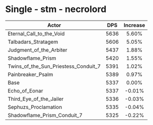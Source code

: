 # Single - stm - necrolord
| Actor | DPS | Increase |
|---|:---:|:---:|
|Eternal_Call_to_the_Void|5636|5.60%|
|Talbadars_Stratagem|5606|5.05%|
|Judgment_of_the_Arbiter|5437|1.88%|
|Shadowflame_Prism|5420|1.55%|
|Twins_of_the_Sun_Priestess_Conduit_7|5391|1.02%|
|Painbreaker_Psalm|5389|0.97%|
|Base|5337|0.00%|
|Echo_of_Eonar|5337|-0.01%|
|Third_Eye_of_the_Jailer|5336|-0.03%|
|Sephuzs_Proclamation|5335|-0.04%|
|Shadowflame_Prism_Conduit_7|5325|-0.22%|
